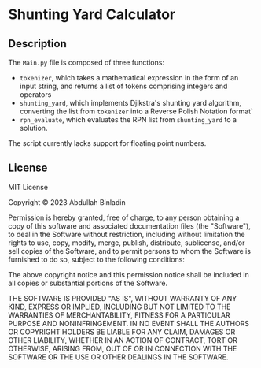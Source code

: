 # Shunting Yard Calculator

## Description

The ```Main.py``` file is composed of three functions:
- ```tokenizer```, which takes a mathematical expression in the form of an input string, and returns a list of tokens comprising integers and operators
- ```shunting_yard```, which implements Djikstra's shunting yard algorithm, converting the list from ```tokenizer``` into a Reverse Polish Notation format`
- ```rpn_evaluate```, which evaluates the RPN list from ```shunting_yard``` to a solution.

The script currently lacks support for floating point numbers.

## License
MIT License

Copyright &copy; 2023 Abdullah Binladin 

Permission is hereby granted, free of charge, to any person obtaining a copy
of this software and associated documentation files (the "Software"), to deal
in the Software without restriction, including without limitation the rights
to use, copy, modify, merge, publish, distribute, sublicense, and/or sell
copies of the Software, and to permit persons to whom the Software is
furnished to do so, subject to the following conditions:

The above copyright notice and this permission notice shall be included in all
copies or substantial portions of the Software.

THE SOFTWARE IS PROVIDED "AS IS", WITHOUT WARRANTY OF ANY KIND, EXPRESS OR
IMPLIED, INCLUDING BUT NOT LIMITED TO THE WARRANTIES OF MERCHANTABILITY,
FITNESS FOR A PARTICULAR PURPOSE AND NONINFRINGEMENT. IN NO EVENT SHALL THE
AUTHORS OR COPYRIGHT HOLDERS BE LIABLE FOR ANY CLAIM, DAMAGES OR OTHER
LIABILITY, WHETHER IN AN ACTION OF CONTRACT, TORT OR OTHERWISE, ARISING FROM,
OUT OF OR IN CONNECTION WITH THE SOFTWARE OR THE USE OR OTHER DEALINGS IN THE
SOFTWARE.